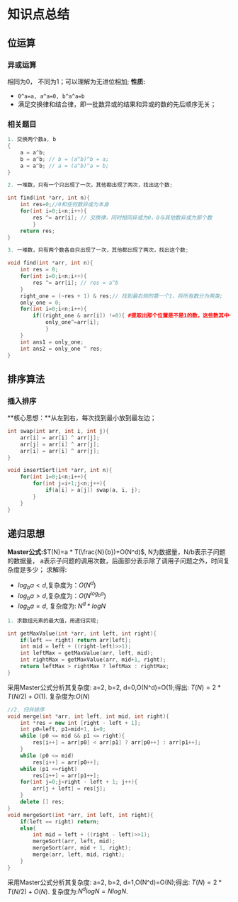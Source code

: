 # 知识点总结

## 位运算

### 异或运算
相同为0， 不同为1；可以理解为无进位相加;
**性质:**

* `0^a=a, a^a=0, b^a^a=b`
* 满足交换律和结合律，即一批数异或的结果和异或的数的先后顺序无关；


### 相关题目

```c++
1. 交换两个数a, b
{
	a = a^b;
	b = a^b; // b = (a^b)^b = a;
	a = a^b; // a = (a^b)^a = b;
}

2. 一堆数，只有一个只出现了一次，其他都出现了两次，找出这个数;

int find(int *arr, int n){
    int res=0;//0和任何数异或为本身
    for(int i=0;i<n;i++){
        res ^= arr[i]; // 交换律，同时相同异或为0，0与其他数异或为那个数
    	}
    return res;
}

3. 一堆数，只有两个数各自只出现了一次，其他都出现了两次，找出这个数;

void find(int *arr, int n){
	int res = 0;
	for(int i=0;i<n;i++){
		res ^= arr[i]; // res = a^b
	}
	right_one = (~res + 1) & res;// 找到最右侧的第一个1，将所有数分为两类;
	only_one = 0;
	for(int i=0;i<n;i++){
		if((right_one & arr[i]) !=0){ #提取出那个位置是不是1的数，这些数其中一个是a(b)，其他必然成对；
			only_one^=arr[i];
			}
	}
	int ans1 = only_one;
	int ans2 = only_one ^ res;
}
```

## 排序算法

### 插入排序
**核心思想：**从左到右，每次找到最小放到最左边；

```c++
int swap(int arr, int i, int j){
	arr[i] = arr[i] ^ arr[j];
	arr[j] = arr[i] ^ arr[j];
	arr[i] = arr[i] ^ arr[j];
}

void insertSort(int *arr, int n){
	for(int i=0;i<n;i++){
		for(int j=i+1;j<n;j++){
			if(a[i] > a[j]) swap(a, i, j);
		}
	}
}
```


## 递归思想

**Master公式:**$T(N)=a * T(\frac{N}{b})+O(N^d)$, N为数据量，N/b表示子问题的数据量， a表示子问题的调用次数，后面部分表示除了调用子问题之外，时间复杂度是多少；
求解得:

* $log_b a<d$,复杂度为：$O(N^d)$
* $log_b a>d$,复杂度为：$O(N^{log_ba})$
* $log_b a=d$, 复杂度为: $N^d*log N$

```c++
1. 求数组元素的最大值，用递归实现;

int getMaxValue(int *arr, int left, int right){
	if(left == right) return arr[left];
	int mid = left + ((right-left)>>1);
	int leftMax = getMaxValue(arr, left, mid);
	int rightMax = getMaxValue(arr, mid+1, right);
	return leftMax > rightMax ? leftMax : rightMax;
}
```
采用Master公式分析其复杂度:
a=2, b=2, d=0,O(N^d)=O(1);得出: $T(N)=2 * T(N/2) + O(1)$. 复杂度为:$O(N)$

```c++
//2. 归并排序
void merge(int *arr, int left, int mid, int right){
    int *res = new int [right - left + 1];
    int p0=left, p1=mid+1, i=0;
    while (p0 <= mid && p1 <= right){
        res[i++] = arr[p0] < arr[p1] ? arr[p0++] : arr[p1++];
    }
    while (p0 <= mid)
        res[i++] = arr[p0++];
    while (p1 <=right)
        res[i++] = arr[p1++];
    for(int j=0;j<right - left + 1; j++){
        arr[j + left] = res[j];
    }
    delete [] res;
}
void mergeSort(int *arr, int left, int right){
    if(left == right) return;
    else{
        int mid = left + ((right - left)>>1);
        mergeSort(arr, left, mid);
        mergeSort(arr, mid + 1, right);
        merge(arr, left, mid, right);
    }
}
```
采用Master公式分析其复杂度:
a=2, b=2, d=1,O(N^d)=O(N);得出: $T(N)=2 * T(N/2) + O(N)$. 复杂度为:$N^d log N=N log N$.

